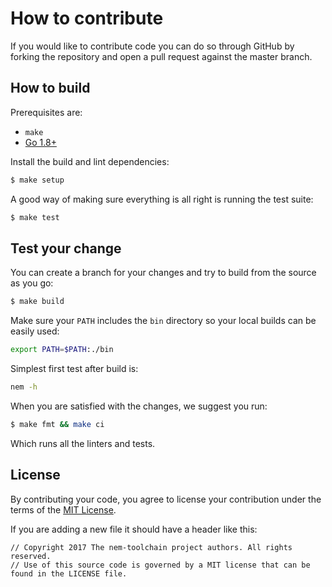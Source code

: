 # How to contribute

If you would like to contribute code you can do so through GitHub by forking the repository and
open a pull request against the master branch.

## How to build

Prerequisites are:

* `make`
* [Go 1.8+](http://golang.org/doc/install)

Install the build and lint dependencies:

``` sh
$ make setup
```

A good way of making sure everything is all right is running the test suite:

``` sh
$ make test
```

## Test your change

You can create a branch for your changes and try to build from the source as you go:

``` sh
$ make build
```

Make sure your `PATH` includes the `bin` directory so your local builds can be easily used:

```bash
export PATH=$PATH:./bin
```

Simplest first test after build is:

```bash
nem -h
```

When you are satisfied with the changes, we suggest you run:

``` sh
$ make fmt && make ci
```

Which runs all the linters and tests.

## License

By contributing your code, you agree to license your contribution under the terms of the
[MIT License](LICENSE).

If you are adding a new file it should have a header like this:

```
// Copyright 2017 The nem-toolchain project authors. All rights reserved.
// Use of this source code is governed by a MIT license that can be found in the LICENSE file.
 ```
